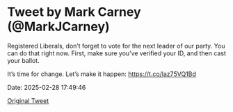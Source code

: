 # Tweet by Mark Carney (@MarkJCarney)

Registered Liberals, don’t forget to vote for the next leader of our party. You can do that right now. First, make sure you’ve verified your ID, and then cast your ballot.

It’s time for change. Let’s make it happen: https://t.co/laz75VQ1Bd

Date: 2025-02-28 17:49:46

[Original Tweet](https://x.com/MarkJCarney/status/1895531857888039411)
